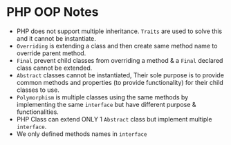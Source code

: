 # PHP OOP Notes

- PHP does not support multiple inheritance. `Traits` are used to solve this and it cannot be instantiate.
- `Overriding` is extending a class and then create same method name to override parent method.
- `Final` prevent child classes from overriding a method & a `Final` declared class cannot be extended.
- `Abstract` classes cannot be instantiated, Their sole purpose is to provide common methods and properties (to provide functionality)
 for their child classes to use.
- `Polymorphism` is multiple classes using the same methods by implementing the same `interface` but have different purpose & functionalities.
- PHP Class can extend ONLY 1 `Abstract` class but implement multiple `interface`.
- We only defined methods names in `interface`
